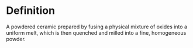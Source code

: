 # Definition

A powdered ceramic prepared by fusing a physical mixture of oxides into
a uniform melt, which is then quenched and milled into a fine,
homogeneous powder.
